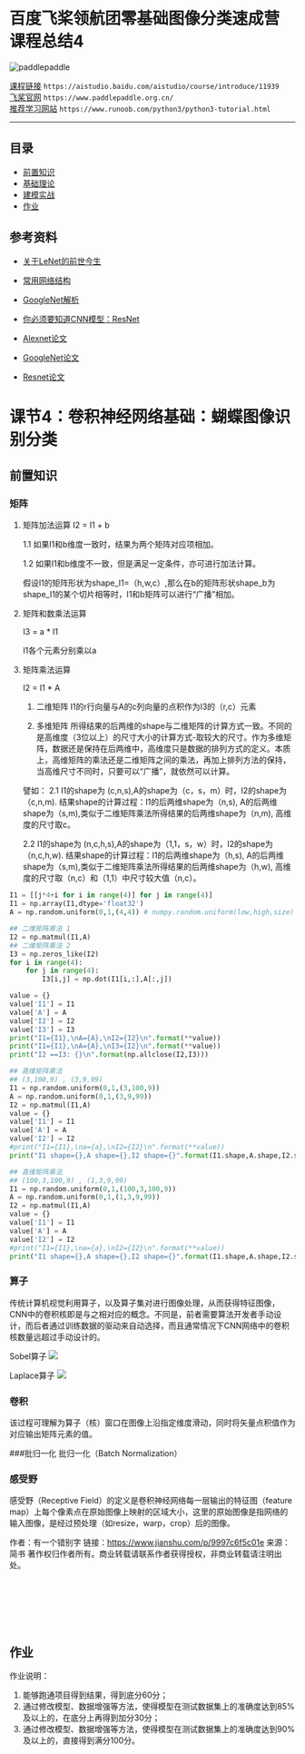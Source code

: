 # 百度飞桨领航团零基础图像分类速成营 课程总结4
![paddlepaddle](https://paddlepaddle-org-cn.cdn.bcebos.com/paddle-site-front/favicon-128.png  "百度logo")

[课程链接](https://aistudio.baidu.com/aistudio/course/introduce/11939)	`https://aistudio.baidu.com/aistudio/course/introduce/11939`  
[飞桨官网](https://www.paddlepaddle.org.cn/)	`https://www.paddlepaddle.org.cn/`   
[推荐学习网站](https://www.runoob.com/python3/python3-tutorial.html)	`https://www.runoob.com/python3/python3-tutorial.html`  

****
## 目录
* [前置知识](#前置知识)
* [基础理论](#基础理论)
* [建模实战](#建模实战)
* [作业](#作业)
## 参考资料
* [关于LeNet的前世今生](https://www.jiqizhixin.com/graph/technologies/6c9baf12-1a32-4c53-8217-8c9f69bd011b)

* [常用网络结构](https://www.jiqizhixin.com/articles/2020-05-06-16)

* [GoogleNet解析](https://www.itread01.com/content/1544969366.html)

* [你必须要知道CNN模型：ResNet](https://zhuanlan.zhihu.com/p/31852747)

* [Alexnet论文](https://proceedings.neurips.cc/paper/2012/file/c399862d3b9d6b76c8436e924a68c45b-Paper.pdf)

* [GoogleNet论文](https://arxiv.org/pdf/1409.4842v1.pdf)

* [Resnet论文](https://arxiv.org/pdf/1512.03385.pdf)


# 课节4：卷积神经网络基础：蝴蝶图像识别分类
## 前置知识
### 矩阵
1. 矩阵加法运算 
	I2 = I1 + b
    
	1.1 如果I1和b维度一致时，结果为两个矩阵对应项相加。

	1.2 如果I1和b维度不一致，但是满足一定条件，亦可进行加法计算。

	假设I1的矩阵形状为shape_I1=（h,w,c）,那么在b的矩阵形状shape_b为shape_I1的某个切片相等时，I1和b矩阵可以进行“广播”相加。

2. 矩阵和数乘法运算
	
    I3 = a * I1
    
    I1各个元素分别乘以a
    
3. 矩阵乘法运算
	
	I2 = I1 * A
    
    1. 二维矩阵
	I1的r行向量与A的c列向量的点积作为I3的（r,c）元素
    
    2. 多维矩阵
    所得结果的后两维的shape与二维矩阵的计算方式一致。不同的是高维度（3位以上）的尺寸大小的计算方式-取较大的尺寸。作为多维矩阵，数据还是保持在后两维中，高维度只是数据的排列方式的定义。本质上，高维矩阵的乘法还是二维矩阵之间的乘法，再加上排列方法的保持，当高维尺寸不同时，只要可以“广播”，就依然可以计算。
    
    譬如：
    2.1 I1的shape为 (c,n,s),A的shape为（c，s，m）时，I2的shape为（c,n,m).
    结果shape的计算过程：I1的后两维shape为（n,s), A的后两维shape为（s,m),类似于二维矩阵乘法所得结果的后两维shape为（n,m), 高维度的尺寸取c。
    
    2.2 I1的shape为 (n,c,h,s),A的shape为（1,1，s，w）时，I2的shape为（n,c,h,w).
    结果shape的计算过程：I1的后两维shape为（h,s), A的后两维shape为（s,m),类似于二维矩阵乘法所得结果的后两维shape为（h,w), 高维度的尺寸取（n,c）和（1,1）中尺寸较大值（n,c）。
```python
I1 = [[j*4+i for i in range(4)] for j in range(4)]
I1 = np.array(I1,dtype='float32')
A = np.random.uniform(0,1,(4,4)) # numpy.random.uniform(low,high,size) 随机数

## 二维矩阵乘法 1
I2 = np.matmul(I1,A)
## 二维矩阵乘法 2
I3 = np.zeros_like(I2)
for i in range(4):
    for j in range(4):
        I3[i,j] = np.dot(I1[i,:],A[:,j])

value = {}
value['I1'] = I1
value['A'] = A
value['I2'] = I2
value['I3'] = I3
print("I1={I1},\nA={A},\nI2={I2}\n".format(**value))
print("I1={I1},\nA={A},\nI3={I2}\n".format(**value))
print("I2 ==I3: {}\n".format(np.allclose(I2,I3)))
```
```python
## 高维矩阵乘法
## (3,100,9) , (3,9,99)
I1 = np.random.uniform(0,1,(3,100,9))
A = np.random.uniform(0,1,(3,9,99))
I2 = np.matmul(I1,A)
value = {}
value['I1'] = I1
value['A'] = A
value['I2'] = I2
#print("I1={I1},\na={a},\nI2={I2}\n".format(**value))
print("I1 shape={},A shape={},I2 shape={}".format(I1.shape,A.shape,I2.shape))

```
```python
## 高维矩阵乘法
## (100,3,100,9) , (1,3,9,99)
I1 = np.random.uniform(0,1,(100,3,100,9))
A = np.random.uniform(0,1,(1,3,9,99))
I2 = np.matmul(I1,A)
value = {}
value['I1'] = I1
value['A'] = A
value['I2'] = I2
#print("I1={I1},\na={a},\nI2={I2}\n".format(**value))
print("I1 shape={},A shape={},I2 shape={}".format(I1.shape,A.shape,I2.shape))
```
### 算子
传统计算机视觉利用算子，以及算子集对进行图像处理，从而获得特征图像，CNN中的卷积核即是与之相对应的概念。不同是，前者需要算法开发者手动设计，而后者通过训练数据的驱动来自动选择，而且通常情况下CNN网络中的卷积核数量远超过手动设计的。

Sobel算子
![](https://ai-studio-static-online.cdn.bcebos.com/5dcab1a62a764dc783cef4a8da3706d6ec59c432868d4a45b8d9b272b8ce2791)


Laplace算子
![](https://ai-studio-static-online.cdn.bcebos.com/c6bef46b534e4af5bde59f6ed07726d1810e87e3defa44a9a20c7c59f526bb95)

### 卷积
该过程可理解为算子（核）窗口在图像上沿指定维度滑动，同时将矢量点积值作为对应输出矩阵元素的值。

###批归一化
批归一化（Batch Normalization）

### 感受野
感受野（Receptive Field）的定义是卷积神经网络每一层输出的特征图（feature map）上每个像素点在原始图像上映射的区域大小，这里的原始图像是指网络的输入图像，是经过预处理（如resize，warp，crop）后的图像。

作者：有一个错别字
链接：https://www.jianshu.com/p/9997c6f5c01e
来源：简书
著作权归作者所有。商业转载请联系作者获得授权，非商业转载请注明出处。
```python

```

```python

```

```python

```

```python

```

```python

```

```python

```

```python

```

## 作业
作业说明：

1. 能够跑通项目得到结果，得到底分60分；
2. 通过修改模型、数据增强等方法，使得模型在测试数据集上的准确度达到85%及以上的，在底分上再得到加分30分；
3. 通过修改模型、数据增强等方法，使得模型在测试数据集上的准确度达到90%及以上的，直接得到满分100分。

